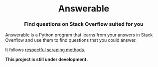 <h1 align="center">Answerable</h1>

<h3 align="center">Find questions on Stack Overflow suited for you</h3>

Answerable is a Python program that learns from your answers in Stack Overflow and use them to find questions that you could answer.

It follows [respectful scraping methods](https://www.empiricaldata.org/dataladyblog/a-guide-to-ethical-web-scraping).

**This project is still under development.**
